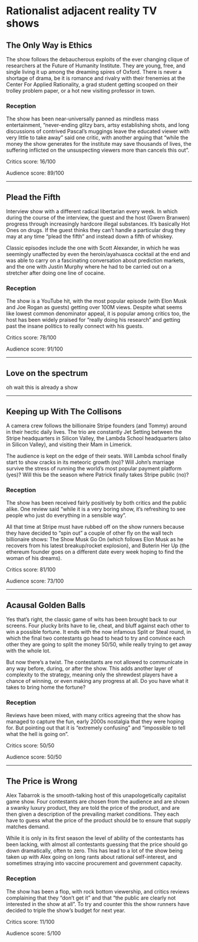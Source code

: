 # Rationalist adjacent reality TV shows

## The Only Way is Ethics
The show follows the debaucherous exploits of the ever changing clique of researchers at the Future of Humanity Institute. They are young, free, and single living it up among the dreaming spires of Oxford. There is never a shortage of drama, be it is romance and rivalry with their frenemies at the Center For Applied Rationality, a grad student getting scooped on their trolley problem paper, or a hot new visiting professor in town.

### Reception
The show has been near-universally panned as mindless mass entertainment, “never-ending glitzy bars, artsy establishing shots, and long discussions of contrived Pascal’s muggings leave the educated viewer with very little to take away” said one critic, with another arguing that “while the money the show generates for the institute may save thousands of lives, the suffering inflicted on the unsuspecting viewers more than cancels this out”.

Critics score: 16/100

Audience score: 89/100

<hr>

## Plead the Fifth
Interview show with a different radical libertarian every week. In which during the course of the interview, the guest and the host (Gwern Branwen) progress through increasingly hardcore illegal substances. It’s basically Hot Ones on drugs. If the guest thinks they can’t handle a particular drug they may at any time “plead the fifth” and instead down a fifth of whiskey.

Classic episodes include the one with Scott Alexander, in which he was seemingly unaffected by even the heroin/ayahuasca cocktail at the end and was able to carry on a fascinating conversation about prediction markets, and the one with Justin Murphy where he had to be carried out on a stretcher after doing one line of cocaine.

### Reception
The show is a YouTube hit, with the most popular episode (with Elon Musk and Joe Rogan as guests) getting over 100M views. Despite what seems like lowest common denominator appeal, it is popular among critics too, the host has been widely praised for “really doing his research” and getting past the insane politics to really connect with his guests.

Critics score: 78/100

Audience score: 91/100

<hr>

## Love on the spectrum
oh wait this is already a show

<hr>

## Keeping up With The Collisons
A camera crew follows the billionaire Stripe founders (and Tommy) around in their hectic daily lives. The trio are constantly Jet Setting between the Stripe headquarters in Silicon Valley, the Lambda School headquarters (also in Silicon Valley), and visiting their Mam in Limerick.

The audience is kept on the edge of their seats. Will Lambda school finally start to show cracks in its meteoric growth (no)? Will John’s marriage survive the stress of running the world’s most popular payment platform (yes)? Will this be the season where Patrick finally takes Stripe public (no)?

### Reception
The show has been received fairly positively by both critics and the public alike. One review said “while it is a very boring show, it’s refreshing to see people who just do everything in a sensible way”.

All that time at Stripe must have rubbed off on the show runners because they have decided to “spin out” a couple of other fly on the wall tech billionaire shows: The Show Musk Go On (which follows Elon Musk as he recovers from his latest breakup/rocket explosion), and Buterin Her Up (the ethereum founder goes on a different date every week hoping to find the woman of his dreams).

Critics score: 81/100

Audience score: 73/100

<hr>

## Acausal Golden Balls
Yes that’s right, the classic game of wits has been brought back to our screens. Four plucky brits have to lie, cheat, and bluff against each other to win a possible fortune. It ends with the now infamous Split or Steal round, in which the final two contestants go head to head to try and convince each other they are going to split the money 50/50, while really trying to get away with the whole lot.

But now there’s a twist. The contestants are not allowed to communicate in any way before, during, or after the show. This adds another layer of complexity to the strategy, meaning only the shrewdest players have a chance of winning, or even making any progress at all. Do you have what it takes to bring home the fortune?

### Reception
Reviews have been mixed, with many critics agreeing that the show has managed to capture the fun, early 2000s nostalgia that they were hoping for. But pointing out that it is “extremely confusing” and “impossible to tell what the hell is going on”.

Critics score: 50/50

Audience score: 50/50

<hr>

## The Price is Wrong
Alex Tabarrok is the smooth-talking host of this unapologetically capitalist game show. Four contestants are chosen from the audience and are shown a swanky luxury product, they are told the price of the product, and are then given a description of the prevailing market conditions. They each have to guess what the price of the product should be to ensure that supply matches demand.

While it is only in its first season the level of ability of the contestants has been lacking, with almost all contestants guessing that the price should go down dramatically, often to zero. This has lead to a lot of the show being taken up with Alex going on long rants about rational self-interest, and sometimes straying into vaccine procurement and government capacity.

### Reception
The show has been a flop, with rock bottom viewership, and critics reviews complaining that they “don’t get it” and that “the public are clearly not interested in the show at all”. To try and counter this the show runners have decided to triple the show’s budget for next year.

Critics score: 11/100

Audience score: 5/100